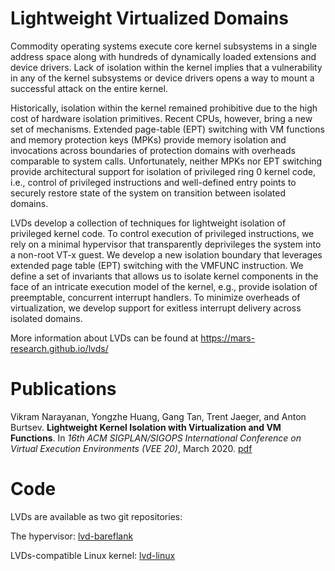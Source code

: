 
Lightweight Virtualized Domains
===============================

Commodity operating systems execute core kernel subsystems in a single address space along with hundreds of dynamically loaded extensions and device drivers. Lack of isolation within the kernel implies that a vulnerability in any of the kernel subsystems or device drivers opens a way to mount a successful attack on the entire kernel.

Historically, isolation within the kernel remained prohibitive due to the high cost of hardware isolation primitives. Recent CPUs, however, bring a new set of mechanisms. Extended page-table (EPT) switching with VM functions and memory protection keys (MPKs) provide memory isolation and invocations across boundaries of protection domains with overheads comparable to system calls. Unfortunately, neither MPKs nor EPT switching provide architectural support for isolation of privileged ring 0 kernel code, i.e., control of privileged instructions and well-defined entry points to securely restore state of the system on transition between isolated domains.

LVDs develop a collection of techniques for lightweight isolation of privileged kernel code. To control execution of privileged instructions, we rely on a minimal hypervisor that transparently deprivileges the system into a non-root VT-x guest. We develop a new isolation boundary that leverages extended page table (EPT) switching with the VMFUNC instruction. We define a set of invariants that allows us to isolate kernel components in the face of an intricate execution model of the kernel, e.g., provide isolation of preemptable, concurrent interrupt handlers. To minimize overheads of virtualization, we develop support for exitless interrupt delivery across isolated domains.

More information about LVDs can be found at https://mars-research.github.io/lvds/

# Publications

Vikram Narayanan, Yongzhe Huang, Gang Tan, Trent Jaeger, and Anton Burtsev. **Lightweight Kernel Isolation with Virtualization and VM Functions**. In _16th ACM SIGPLAN/SIGOPS International Conference on Virtual Execution Environments (VEE 20)_, March 2020. [pdf](https://mars-research.github.io/doc/lvds-vee20.pdf)

# Code

LVDs are available as two git repositories:

The hypervisor: [lvd-bareflank](https://github.com/mars-research/lvd-bflank)

LVDs-compatible Linux kernel: [lvd-linux](https://github.com/mars-research/lvd-linux)

